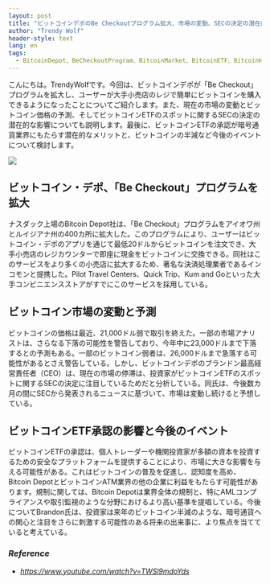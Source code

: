 ```yaml
---
layout: post
title: "ビットコインデポのBe Checkoutプログラム拡大、市場の変動、SECの決定の潜在的影響"
author: "Trendy Wolf"
header-style: text
lang: en
tags:
  - BitcoinDepot、BeCheckoutProgram、BitcoinMarket、BitcoinETF、BitcoinHalving
---
```


こんにちは。TrendyWolfです。今回は、ビットコインデポが「Be Checkout」プログラムを拡大し、ユーザーが大手小売店のレジで簡単にビットコインを購入できるようになったことについてご紹介します。また、現在の市場の変動とビットコイン価格の予測、そしてビットコインETFのスポットに関するSECの決定の潜在的な影響についても説明します。最後に、ビットコインETFの承認が暗号通貨業界にもたらす潜在的なメリットと、ビットコインの半減など今後のイベントについて検討します。

<img
    src="https://i.ytimg.com/vi/TWSl9mdoYds/hqdefault.jpg"
/>


## ビットコイン・デポ、「Be Checkout」プログラムを拡大
ナスダック上場のBitcoin Depot社は、「Be Checkout」プログラムをアイオワ州とルイジアナ州の400カ所に拡大した。このプログラムにより、ユーザーはビットコイン・デポのアプリを通じて最低20ドルからビットコインを注文でき、大手小売店のレジカウンターで即座に現金をビットコインに交換できる。同社はこのサービスをより多くの小売店に拡大するため、著名な決済処理業者であるインコモンと提携した。Pilot Travel Centers、Quick Trip、Kum and Goといった大手コンビニエンスストアがすでにこのサービスを採用している。

## ビットコイン市場の変動と予測
ビットコインの価格は最近、21,000ドル弱で取引を終えた。一部の市場アナリストは、さらなる下落の可能性を警告しており、今年中に23,000ドルまで下落するとの予測もある。一部のビットコイン弱者は、26,000ドルまで急落する可能性があるとさえ警告している。しかし、ビットコインデポのブランドン最高経営責任者（CEO）は、現在の市場の停滞は、投資家がビットコインETFのスポットに関するSECの決定に注目しているためだと分析している。同氏は、今後数カ月の間にSECから発表されるニュースに基づいて、市場は変動し続けると予想している。

## ビットコインETF承認の影響と今後のイベント
ビットコインETFの承認は、個人トレーダーや機関投資家が多額の資本を投資するための安全なプラットフォームを提供することにより、市場に大きな影響を与える可能性がある。これはビットコインの普及を促進し、認知度を高め、Bitcoin DepotとビットコインATM業界の他の企業に利益をもたらす可能性があります。規制に関しては、Bitcoin Depotは業界全体の規制と、特にAMLコンプライアンスや取引監視のような分野におけるより高い基準を提唱している。今後についてBrandon氏は、投資家は来年のビットコイン半減のような、暗号通貨への関心と注目をさらに刺激する可能性のある将来の出来事に、より焦点を当てていると考えている。


### _Reference_
- _https://www.youtube.com/watch?v=TWSl9mdoYds_

